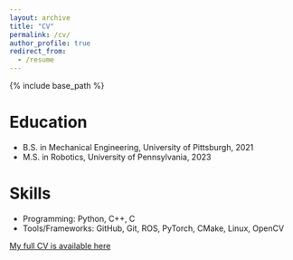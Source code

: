 ```yaml
---
layout: archive
title: "CV"
permalink: /cv/
author_profile: true
redirect_from:
  - /resume
---
```


{% include base_path %}

Education
======
* B.S. in Mechanical Engineering, University of Pittsburgh, 2021
* M.S. in Robotics, University of Pennsylvania, 2023
  
Skills
======
* Programming: Python, C++, C
* Tools/Frameworks: GitHub, Git, ROS, PyTorch, CMake, Linux, OpenCV

[My full CV is available here]()
